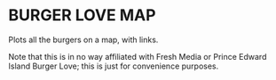 # BURGER LOVE MAP

Plots all the burgers on a map, with links.

Note that this is in no way affiliated with Fresh Media or Prince Edward Island Burger Love; this is just for convenience purposes.
